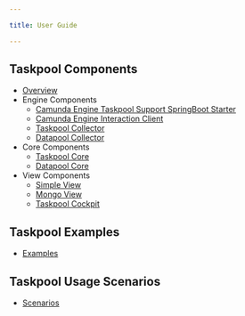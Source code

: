 ```yaml
---

title: User Guide

---
```

## Taskpool Components

* [Overview](components/index.ad)
* Engine Components 
  * [Camunda Engine Taskpool Support SpringBoot Starter](components/engine-starter.ad)
  * [Camunda Engine Interaction Client](components/engine-interaction-client.ad)
  * [Taskpool Collector](components/engine-taskpool-collector.ad)
  * [Datapool Collector](components/engine-datapool-collector.ad)
* Core Components
  * [Taskpool Core](components/core-taskpool.ad)
  * [Datapool Core](components/core-datapool.ad)
* View Components
  * [Simple View](components/view-simple.ad)
  * [Mongo View](components/view-mongo.ad)
  * [Taskpool Cockpit](components/view-cockpit.ad)


## Taskpool Examples
* [Examples](examples.ad)

## Taskpool Usage Scenarios
* [Scenarios](scenarios.ad)


